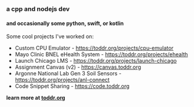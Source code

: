 ### a cpp and nodejs dev
#### and occasionally some python, swift, or kotlin

Some cool projects I've worked on:

* Custom CPU Emulator - https://toddr.org/projects/cpu-emulator
* Mayo Clinic BNEL eHealth System - https://toddr.org/projects/ehealth
* Launch Chicago LMS - https://toddr.org/projects/launch-chicago
* Assignment Canvas (v2) - https://canvas.toddr.org
* Argonne National Lab Gen 3 Soil Sensors - https://toddr.org/projects/anl-connect
* Code Snippet Sharing - https://code.toddr.org

**learn more at [toddr.org](https://toddr.org)**
